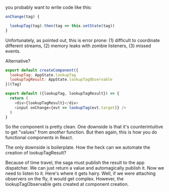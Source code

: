 you probably want to write code like this:

```javascript
onChange(tag) {

  lookupTag(tag).then(tag => this.setState(tag))
}
```

Unfortunately, as pointed out, this is error prone: (1) difficult to coordinate different streams, 
(2) memory leaks with zombie listeners, (3) missed events.

Alternative?

```javascript
export default createComponent({
  lookupTag: AppState.lookupTag
  lookupTagResult: AppState.lookupTagObservable
})(Tag)
```

```javascript
export default ({lookupTag, lookupTagResult}) => {
  return (
    <div>{lookupTagResult}</div>
    <input onChange={evt => lookupTag(evt.target)} />
  )
}
```

So the component is pretty clean. One downside is that it's counterintuitive to get "values" from *another* function. 
But then again, this is how you do functional components in React.

The only downside is boilerplate. How the heck can we automate the creation of lookupTagResult?

Because of time travel, the saga must publish the result to the app dispatcher.
We can just return a value and automagically publish it. 
Now we need to listen to it. 
Here's where it gets hairy. Well, if we were attaching observers on the fly, it would get complex.
However, the lookupTagObservable gets created at component creation.

